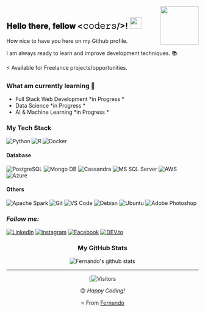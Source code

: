 <img align="right" src="https://user-images.githubusercontent.com/64983541/88350826-af349200-cd2a-11ea-9ee0-225018e7f2dc.gif" width="100px" />

<div align="left">
 
<h2> 𝐇𝐞𝐥𝐥𝐨 𝐭𝐡𝐞𝐫𝐞, 𝐟𝐞𝐥𝐥𝐨𝐰 <𝚌𝚘𝚍𝚎𝚛𝚜/>! <img src="https://user-images.githubusercontent.com/64983541/88351458-caa09c80-cd2c-11ea-8285-71b77dcd96eb.gif" width="30px"></h2> 

How nice to have you here on my Github profile. <BR>
 
I am always ready to learn and improve development techniques. :books: <BR>
 

⚡  Available for Freelance projects/opportunities.



###  What am currently learning 📖
 
- Full Stack Web Development  *in Progress *
- Data Science  *in Progress *
- AI & Machine Learning  *in Progress *



</div>




<div align="left" >

### My Tech Stack
![Python](https://img.shields.io/badge/-Python-F9CD07?style=flat-square&logo=python&logoColor=0C43AB)
![R](http://img.shields.io/badge/-R-1A4EB8?style=flat-square&logo=R&logoColor=ffffff)
![Docker](https://img.shields.io/badge/-Docker-black?style=flat-square&logo=docker)



#### Database
![PostgreSQL](https://img.shields.io/badge/-PostgreSQL-336791?style=flat-square&logo=postgresql)
![Mongo DB](http://img.shields.io/badge/-Mongo%20DB-684531?style=flat-square&logo=Mongodb)
![Cassandra](http://img.shields.io/badge/-Cassandra-595858?style=flat-square&logo=Apache%20Cassandra)
![MS SQL Server](http://img.shields.io/badge/-MS%20SQL%20Server-2C62D0?style=flat-square&logo=microsoft-sql-server&logoColor=ffffff)
![AWS](http://img.shields.io/badge/-Amazon%20AWS-black?style=flat-square&logo=Amazon-aws&logoColor=FC9900)
![Azure](http://img.shields.io/badge/-MS%20Azure-2B6EF3?style=flat-square&logo=Microsoft-Azure&logoColor=ffffff)

#### Others
![Apache Spark](http://img.shields.io/badge/-Apache%20Spark-525252?style=flat-square&logo=Apache%20Spark)
![Git](https://img.shields.io/badge/-Git-%23F05032?style=flat-square&logo=git&logoColor=%23ffffff)
![VS Code](http://img.shields.io/badge/-VS%20Code-007ACC?style=flat-square&logo=visual-studio-code&logoColor=ffffff)
![Debian](http://img.shields.io/badge/-Debian-A81D33?style=flat-square&logo=debian&logoColor=ffffff)
![Ubuntu](http://img.shields.io/badge/-Ubuntu-000000?style=flat-square&logo=ubuntu&logoColor=D45B11)
![Adobe Photoshop](http://img.shields.io/badge/-Abode%20Photoshop-26C9FF?style=flat-square&logo=adobe-photoshop&logoColor=ffffff)

</div>

<div align="left" width="50">
 
### <i>Follow me:</i><br>

<a href="https://www.linkedin.com/in/fernando-cardoso-23245146" target="_blank"><img src="https://img.shields.io/badge/LinkedIn-%230077B5.svg?&style=flat-square&logo=linkedin&logoColor=white" alt="LinkedIn"></a>
<a href="https://www.instagram.com/fernandozoomp" target="_blank"><img src="https://img.shields.io/badge/Instagram-%23E4405F.svg?&style=flat-square&logo=instagram&logoColor=white" alt="Instagram"></a>
<a href="https://www.facebook.com/fernando.cardoso.505960" target="_blank"><img src="https://img.shields.io/badge/Facebook-%231877F2.svg?&style=flat-square&logo=facebook&logoColor=white" alt="Facebook"></a>
<a href="https://dev.to/fernandozoomp" target="_blank"><img src="https://img.shields.io/badge/DEV-%230A0A0A.svg?&style=flat-square&logo=DEV.to&logoColor=white" alt="DEV.to"></a>

</div>

<div align="center">

### My GitHub Stats

![Fernando's github stats](https://github-readme-stats.vercel.app/api?username=fernandozoomp&show_icons=true)


</div>

<div align="center" width="50">



</div>


<div align="center" width="50">
 
 
 ---
 


[![Visitors](https://visitor-badge.glitch.me/badge?page_id=fernandozoomp.fernandozoomp)

</div>



<div align="center" width="50">
 
  😊 *Happy Coding!* 

⭐ From [Fernando](https://github.com/fernandozoomp) 

</div> 



